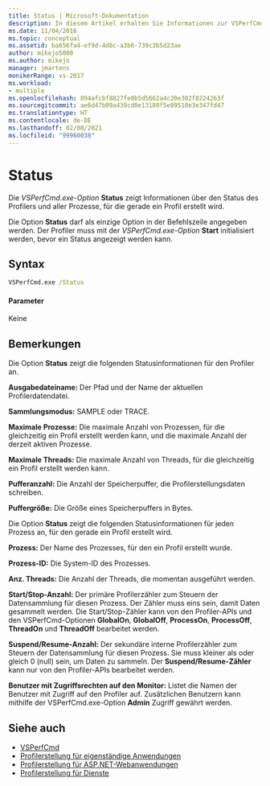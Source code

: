 ```yaml
---
title: Status | Microsoft-Dokumentation
description: In diesem Artikel erhalten Sie Informationen zur VSPerfCmd.exe-Option „Status“. Diese zeigt Informationen zum Status des Profilers und allen Prozessen an, für die gerade ein Profil erstellt wird.
ms.date: 11/04/2016
ms.topic: conceptual
ms.assetid: ba656fa4-ef9d-4d8c-a3b6-739c3b5d23ae
author: mikejo5000
ms.author: mikejo
manager: jmartens
monikerRange: vs-2017
ms.workload:
- multiple
ms.openlocfilehash: 894afcbf8827fe0b5d5662a4c20e302f8224263f
ms.sourcegitcommit: ae6d47b09a439cd0e13180f5e89510e3e347fd47
ms.translationtype: HT
ms.contentlocale: de-DE
ms.lasthandoff: 02/08/2021
ms.locfileid: "99960038"
---
```

# <a name="status"></a>Status
Die *VSPerfCmd.exe-Option* **Status** zeigt Informationen über den Status des Profilers und aller Prozesse, für die gerade ein Profil erstellt wird.

 Die Option **Status** darf als einzige Option in der Befehlszeile angegeben werden. Der Profiler muss mit der *VSPerfCmd.exe-Option* **Start** initialisiert werden, bevor ein Status angezeigt werden kann.

## <a name="syntax"></a>Syntax

```cmd
VSPerfCmd.exe /Status
```

#### <a name="parameters"></a>Parameter
 Keine

## <a name="remarks"></a>Bemerkungen
 Die Option **Status** zeigt die folgenden Statusinformationen für den Profiler an.

 **Ausgabedateiname:** Der Pfad und der Name der aktuellen Profilerdatendatei.

 **Sammlungsmodus:** SAMPLE oder TRACE.

 **Maximale Prozesse:** Die maximale Anzahl von Prozessen, für die gleichzeitig ein Profil erstellt werden kann, und die maximale Anzahl der derzeit aktiven Prozesse.

 **Maximale Threads:** Die maximale Anzahl von Threads, für die gleichzeitig ein Profil erstellt werden kann.

 **Pufferanzahl:** Die Anzahl der Speicherpuffer, die Profilerstellungsdaten schreiben.

 **Puffergröße:** Die Größe eines Speicherpuffers in Bytes.

 Die Option **Status** zeigt die folgenden Statusinformationen für jeden Prozess an, für den gerade ein Profil erstellt wird.

 **Prozess:** Der Name des Prozesses, für den ein Profil erstellt wurde.

 **Prozess-ID:** Die System-ID des Prozesses.

 **Anz. Threads:** Die Anzahl der Threads, die momentan ausgeführt werden.

 **Start/Stop-Anzahl:** Der primäre Profilerzähler zum Steuern der Datensammlung für diesen Prozess. Der Zähler muss eins sein, damit Daten gesammelt werden. Die Start/Stop-Zähler kann von den Profiler-APIs und den VSPerfCmd-Optionen **GlobalOn**, **GlobalOff**, **ProcessOn**, **ProcessOff**, **ThreadOn** und **ThreadOff** bearbeitet werden.

 **Suspend/Resume-Anzahl:** Der sekundäre interne Profilerzähler zum Steuern der Datensammlung für diesen Prozess. Sie muss kleiner als oder gleich 0 (null) sein, um Daten zu sammeln. Der **Suspend/Resume-Zähler** kann nur von den Profiler-APIs bearbeitet werden.

 **Benutzer mit Zugriffsrechten auf den Monitor:** Listet die Namen der Benutzer mit Zugriff auf den Profiler auf. Zusätzlichen Benutzern kann mithilfe der VSPerfCmd.exe-Option **Admin** Zugriff gewährt werden.

## <a name="see-also"></a>Siehe auch
- [VSPerfCmd](../profiling/vsperfcmd.md)
- [Profilerstellung für eigenständige Anwendungen](../profiling/command-line-profiling-of-stand-alone-applications.md)
- [Profilerstellung für ASP.NET-Webanwendungen](../profiling/command-line-profiling-of-aspnet-web-applications.md)
- [Profilerstellung für Dienste](../profiling/command-line-profiling-of-services.md)
